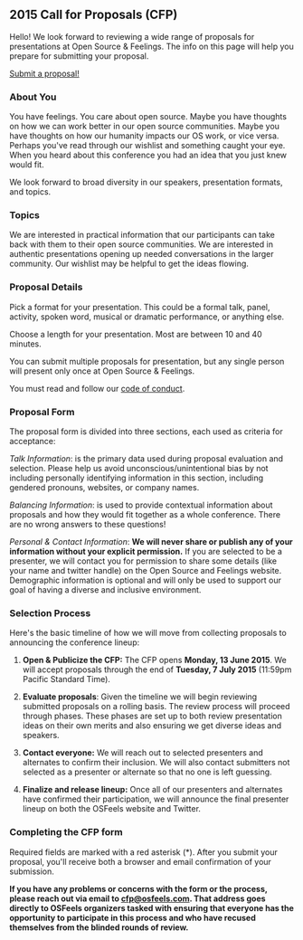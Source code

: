 ## 2015 Call for Proposals (CFP)

Hello! We look forward to reviewing a wide range of proposals for presentations at Open Source & Feelings. The info on this page will help you prepare for submitting your proposal.

[Submit a proposal!](/OSF2015/new)

### About You

You have feelings. You care about open source. Maybe you have thoughts on how we can work better in our open source communities. Maybe you have thoughts on how our humanity impacts our OS work, or vice versa. Perhaps you've read through our wishlist and something caught your eye. When you heard about this conference you had an idea that you just knew would fit.

We look forward to broad diversity in our speakers, presentation formats, and topics.

### Topics

We are interested in practical information that our participants can take back with them to their open source communities. We are interested in authentic presentations opening up needed conversations in the larger community. Our wishlist may be helpful to get the ideas flowing.

### Proposal Details

Pick a format for your presentation. This could be a formal talk, panel, activity, spoken word, musical or dramatic performance, or anything else.

Choose a length for your presentation. Most are between 10 and 40 minutes.

You can submit multiple proposals for presentation, but any single person will present only once at Open Source & Feelings.

You must read and follow our [code of conduct](http://osfeels.com/conduct).

### Proposal Form

The proposal form is divided into three sections, each used as criteria for acceptance:

_Talk Information_: is the primary data used during proposal evaluation and selection. Please help us avoid unconscious/unintentional bias by not including personally identifying information in this section, including gendered pronouns, websites, or company names.

_Balancing Information_: is used to provide contextual information about proposals and how they would fit together as a whole conference. There are no wrong answers to these questions!

_Personal &amp; Contact Information_:  __We will never share or publish any of your information without your explicit permission.__ If you are selected to be a presenter, we will contact you for permission to share some details (like your name and twitter handle) on the Open Source and Feelings website. Demographic information is optional and will only be used to support our goal of having a diverse and inclusive environment.

### Selection Process

Here's the basic timeline of how we will move from collecting proposals to announcing the conference lineup:

1. __Open &amp; Publicize the CFP:__ The CFP opens __Monday, 13 June 2015__. We will accept proposals through the end of __Tuesday, 7 July 2015__ (11:59pm Pacific Standard Time).

1. __Evaluate proposals__: Given the timeline we will begin reviewing submitted proposals on a rolling basis. The review process will proceed through phases. These phases are set up to both review presentation ideas on their own merits and also ensuring we get diverse ideas and speakers.

1. __Contact everyone:__ We will reach out to selected presenters and alternates to confirm their inclusion. We will also contact submitters not selected as a presenter or alternate so that no one is left guessing.

1. __Finalize and release lineup:__ Once all of our presenters and alternates have confirmed their participation, we will announce the final presenter lineup on both the OSFeels website and Twitter.

### Completing the CFP form

Required fields are marked with a red asterisk
(<span class="required">*</span>). After you submit your proposal, you'll receive both a browser and email confirmation of your submission.

__If you have any problems or concerns with the form or the process, please reach out via email to [cfp@osfeels.com](mailto:cfp@osfeels.com). That address goes directly to OSFeels organizers tasked with ensuring that everyone has the opportunity to participate in this process and who have recused themselves from the blinded rounds of review.__

